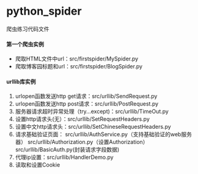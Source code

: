 # python_spider
爬虫练习代码文件
#### 第一个爬虫实例
* 爬取HTML文件中url：src/firstspider/MySpider.py
* 爬取博客园标题和url：src/firstspider/BlogSpider.py
#### urllib库实例
1. urlopen函数发送http get请求：src/urllib/SendRequest.py
2. urlopen函数发送http post请求：src/urllib/PostRequest.py
3. 服务器请求超时异常处理（try...except)：src/urllib/TimeOut.py
4. 设置http请求头(无）：src/urllib/SetRequestHeaders.py
5. 设置中文http请求头：src/urllib/SetChineseRequestHeaders.py
6. 请求基础验证页面：
    src/urllib/AuthService.py（支持基础验证的web服务器）
    src/urllib/Authorization.py（设置Authorization）
    src/urllib/BasicAuth.py(封装请求字段数据)
7. 代理ip设置：src/urllib/HandlerDemo.py
8. 读取和设置Cookie
